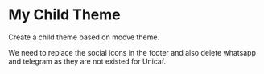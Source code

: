 # My Child Theme

Create a child theme based on moove theme.

We need to replace the social icons in the footer and also delete whatsapp and telegram as they are not existed for Unicaf.
